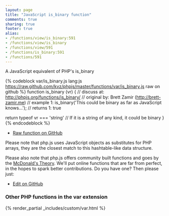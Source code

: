```yaml
---
layout: page
title: "JavaScript is_binary function"
comments: true
sharing: true
footer: true
alias:
- /functions/view/is_binary:591
- /functions/view/is_binary
- /functions/view/591
- /functions/is_binary:591
- /functions/591
---
```

<!-- Generated by Rakefile:build -->
A JavaScript equivalent of PHP's is_binary

{% codeblock var/is_binary.js lang:js https://raw.github.com/kvz/phpjs/master/functions/var/is_binary.js raw on github %}
function is_binary (vr) {
  //  discuss at: http://phpjs.org/functions/is_binary/
  // original by: Brett Zamir (http://brett-zamir.me)
  //   example 1: is_binary('This could be binary as far as JavaScript knows...');
  //   returns 1: true

  return typeof vr === 'string' // If it is a string of any kind, it could be binary
}
{% endcodeblock %}

 - [Raw function on GitHub](https://github.com/kvz/phpjs/blob/master/functions/var/is_binary.js)

Please note that php.js uses JavaScript objects as substitutes for PHP arrays, they are 
the closest match to this hashtable-like data structure. 

Please also note that php.js offers community built functions and goes by the 
[McDonald's Theory](https://medium.com/what-i-learned-building/9216e1c9da7d). We'll put online 
functions that are far from perfect, in the hopes to spark better contributions. 
Do you have one? Then please just: 

 - [Edit on GitHub](https://github.com/kvz/phpjs/edit/master/functions/var/is_binary.js)


### Other PHP functions in the var extension
{% render_partial _includes/custom/var.html %}
